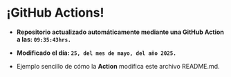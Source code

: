 # ¡GitHub Actions!
* **Repositorio actualizado automáticamente mediante una GitHub Action a las: `09:35:43hrs.`**
* **Modificado el día: `25, del mes de mayo, del año 2025.`**

* Ejemplo sencillo de cómo la **Action** modifica este archivo README.md.
